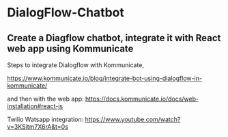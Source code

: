 # DialogFlow-Chatbot
## Create a Diagflow chatbot, integrate it with React web app using Kommunicate

Steps to integrate Dialogflow with Kommunicate, 

https://www.kommunicate.io/blog/integrate-bot-using-dialogflow-in-kommunicate/

and then with the web app:
https://docs.kommunicate.io/docs/web-installation#react-js

Twilio Watsapp integration:
https://www.youtube.com/watch?v=3KSitm7X6rA&t=0s


